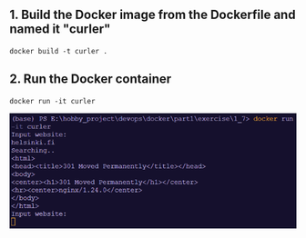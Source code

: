 ## 1. Build the Docker image from the Dockerfile and named it "curler"

```
docker build -t curler .
```

## 2. Run the Docker container

```
docker run -it curler
```

![1727022688790](image/README/1727022688790.png)

